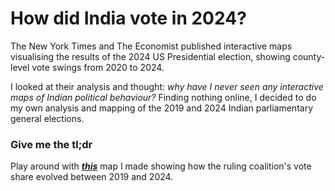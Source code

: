 # How did India vote in 2024?

The New York Times and The Economist published interactive maps visualising the results of the 2024 US Presidential election, showing county-level vote swings from 2020 to 2024.  

I looked at their analysis and thought: _why have I never seen any interactive maps of Indian political behaviour?_ Finding nothing online, I decided to do my own analysis and mapping of the 2019 and 2024 Indian parliamentary general elections.

### Give me the tl;dr
Play around with [***this***](https://indian-elections.netlify.app/nda_vote_swing.html) map I made showing how the ruling coalition's vote share evolved between 2019 and 2024.
